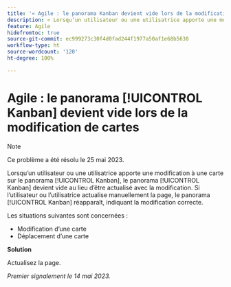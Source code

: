 ```yaml
---
title: '« Agile : le panorama Kanban devient vide lors de la modification de cartes »'
description: « Lorsqu’un utilisateur ou une utilisatrice apporte une modification à une carte du panorama [!UICONTROL Kanban], le panorama [!UICONTROL Kanban] devient vide au lieu d’être actualisé avec la modification. Si l’utilisateur ou l’utilisatrice actualise manuellement la page, le panorama [!UICONTROL Kanban] réapparaît, indiquant la modification correcte. »
feature: Agile
hidefromtoc: true
source-git-commit: ec999273c30f4d0fad244f1977a50af1e68b5638
workflow-type: ht
source-wordcount: '120'
ht-degree: 100%

---
```



# Agile : le panorama [!UICONTROL Kanban] devient vide lors de la modification de cartes

>[!NOTE]
>
>Ce problème a été résolu le 25 mai 2023.

Lorsqu’un utilisateur ou une utilisatrice apporte une modification à une carte sur le panorama [!UICONTROL Kanban], le panorama [!UICONTROL Kanban] devient vide au lieu d’être actualisé avec la modification. Si l’utilisateur ou l’utilisatrice actualise manuellement la page, le panorama [!UICONTROL Kanban] réapparaît, indiquant la modification correcte.

Les situations suivantes sont concernées :

* Modification d’une carte
* Déplacement d’une carte

**Solution**

Actualisez la page.

_Premier signalement le 14 mai 2023._




